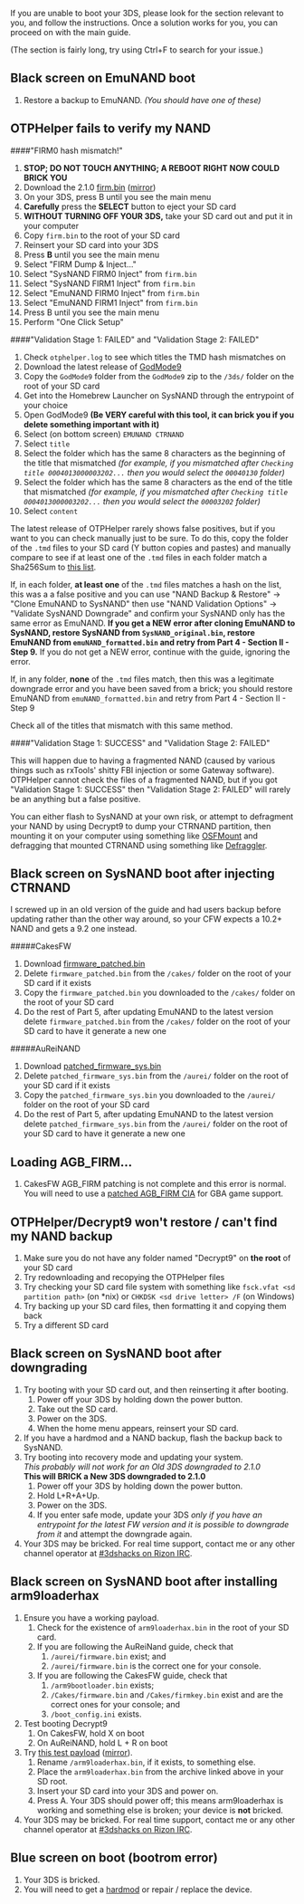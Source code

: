 If you are unable to boot your 3DS, please look for the section relevant to you, and follow the instructions. Once a solution works for you, you can proceed on with the main guide.

(The section is fairly long, try using Ctrl+F to search for your issue.)

## <a name="ts_bs_emunand" />Black screen on EmuNAND boot

1. Restore a backup to EmuNAND. *(You should have one of these)*

## <a name="ts_otphelper_verify_fail" />OTPHelper fails to verify my NAND

####"FIRM0 hash mismatch!"

1. **STOP; DO NOT TOUCH ANYTHING; A REBOOT RIGHT NOW COULD BRICK YOU**
3. Download the 2.1.0 [firm.bin](https://mega.nz/#!R0NHBBhZ!R8EjGr9aL5iL_OFoGmDpXxtoIk4bLlFxE68ioo4zLEQ) ([mirror](https://drive.google.com/file/d/0BzPfvjeuhqoDVm55N1dhNmsyZjQ/view?usp=sharing))
2. On your 3DS, press B until you see the main menu
3. **Carefully** press the **SELECT** button to eject your SD card
4. **WITHOUT TURNING OFF YOUR 3DS,** take your SD card out and put it in your computer
5. Copy `firm.bin` to the root of your SD card
6. Reinsert your SD card into your 3DS
7. Press **B** until you see the main menu
8. Select "FIRM Dump & Inject..."
9. Select "SysNAND FIRM0 Inject" from `firm.bin`
11. Select "SysNAND FIRM1 Inject" from `firm.bin`
9. Select "EmuNAND FIRM0 Inject" from `firm.bin`
11. Select "EmuNAND FIRM1 Inject" from `firm.bin`
12. Press B until you see the main menu
13. Perform "One Click Setup"

####"Validation Stage 1: FAILED" and "Validation Stage 2: FAILED"  
 
1. Check `otphelper.log` to see which titles the TMD hash mismatches on
2. Download the latest release of [GodMode9](https://github.com/d0k3/GodMode9/releases)
3. Copy the `GodMode9` folder from the `GodMode9` zip to the `/3ds/` folder on the root of your SD card
4. Get into the Homebrew Launcher on SysNAND through the entrypoint of your choice
5. Open GodMode9 **(Be VERY careful with this tool, it can brick you if you delete something important with it)**
6. Select (on bottom screen) `EMUNAND CTRNAND`
7. Select `title`
8. Select the folder which has the same 8 characters as the beginning of the title that mismatched *(for example, if you mismatched after `Checking title 0004013000003202...` then you would select the `00040130` folder)*
9. Select the folder which has the same 8 characters as the end of the title that mismatched *(for example, if you mismatched after `Checking title 0004013000003202...` then you would select the `00003202` folder)*
10. Select `content`

The latest release of OTPHelper rarely shows false positives, but if you want to you can check manually just to be sure. To do this, copy the folder of the `.tmd` files to your SD card (Y button copies and pastes) and manually compare to see if at least one of the `.tmd` files in each folder match a Sha256Sum to [this list](https://gist.github.com/Plailect/a6789c6a87a2eee575da). 

If, in each folder, **at least one** of the `.tmd` files matches a hash on the list, this was a a false positive and you can use "NAND Backup & Restore" -> "Clone EmuNAND to SysNAND" then use "NAND Validation Options" -> "Validate SysNAND Downgrade" and confirm your SysNAND only has the same error as EmuNAND. **If you get a NEW error after cloning EmuNAND to SysNAND, restore SysNAND from `SysNAND_original.bin`, restore EmuNAND from `emuNAND_formatted.bin` and retry from Part 4 - Section II - Step 9.** If you do not get a NEW error, continue with the guide, ignoring the error.

If, in any folder, **none** of the `.tmd` files match, then this was a legitimate downgrade error and you have been saved from a brick; you should restore EmuNAND from `emuNAND_formatted.bin` and retry from Part 4 - Section II - Step 9

Check all of the titles that mismatch with this same method.

####"Validation Stage 1: SUCCESS" and "Validation Stage 2: FAILED"

This will happen due to having a fragmented NAND (caused by various things such as rxTools' shitty FBI injection or some Gateway software). OTPHelper cannot check the files of a fragmented NAND, but if you got "Validation Stage 1: SUCCESS" then "Validation Stage 2: FAILED" will rarely be an anything but a false positive.

You can either flash to SysNAND at your own risk, or attempt to defragment your NAND by using Decrypt9 to dump your CTRNAND partition, then mounting it on your computer using something like [OSFMount](http://www.osforensics.com/tools/mount-disk-images.html) and defragging that mounted CTRNAND using something like [Defraggler](https://www.piriform.com/defraggler/download/standard).

## <a name="ts_bs_ctrnand" />Black screen on SysNAND boot after injecting CTRNAND

I screwed up in an old version of the guide and had users backup before updating rather than the other way around, so your CFW expects a 10.2+ NAND and gets a 9.2 one instead.

#####CakesFW

1. Download [firmware_patched.bin](https://up1.ca/#LQm-QJ3j5htr2vTG6Z2TnA)
2. Delete `firmware_patched.bin` from the `/cakes/` folder on the root of your SD card if it exists
3. Copy the `firmware_patched.bin` you downloaded to the `/cakes/` folder on the root of your SD card
4. Do the rest of Part 5, after updating EmuNAND to the latest version delete `firmware_patched.bin` from the `/cakes/` folder on the root of your SD card to have it generate a new one

#####AuReiNAND

1. Download [patched_firmware_sys.bin](https://up1.ca/#BBTyUYm47YF3hBwBYhKGsA)
2. Delete `patched_firmware_sys.bin` from the `/aurei/` folder on the root of your SD card if it exists
3. Copy the `patched_firmware_sys.bin` you downloaded to the `/aurei/` folder on the root of your SD card
4. Do the rest of Part 5, after updating EmuNAND to the latest version delete `patched_firmware_sys.bin` from the `/aurei/` folder on the root of your SD card to have it generate a new one

## <a name="ts_agb_firm" />Loading AGB_FIRM...

1. CakesFW AGB_FIRM patching is not complete and this error is normal. You will need to use a [patched AGB_FIRM CIA](https://gbatemp.net/threads/390313/) for GBA game support.

## <a name="ts_otp_helper" />OTPHelper/Decrypt9 won't restore / can't find my NAND backup

1. Make sure you do not have any folder named "Decrypt9" on **the root** of your SD card
1. Try redownloading and recopying the OTPHelper files
3. Try checking your SD card file system with something like `fsck.vfat <sd partition path>` (on *nix) or `CHKDSK <sd drive letter> /F` (on Windows)
2. Try backing up your SD card files, then formatting it and copying them back
5. Try a different SD card

## <a name="ts_sys_down" />Black screen on SysNAND boot after downgrading

1. Try booting with your SD card out, and then reinserting it after booting.
   1. Power off your 3DS by holding down the power button.
   2. Take out the SD card.
   3. Power on the 3DS.
   4. When the home menu appears, reinsert your SD card.
2. If you have a hardmod and a NAND backup, flash the backup back to SysNAND.
3. Try booting into recovery mode and updating your system.    
   *This probably will not work for an Old 3DS downgraded to 2.1.0*    
   **This will BRICK a New 3DS downgraded to 2.1.0**
   1. Power off your 3DS by holding down the power button.
   2. Hold L+R+A+Up.
   3. Power on the 3DS.
   4. If you enter safe mode, update your 3DS *only if you have an entrypoint for the latest FW version and it is possible to downgrade from it* and attempt the downgrade again.
4. Your 3DS may be bricked. For real time support, contact me or any other channel operator at [#3dshacks on Rizon IRC](https://qchat.rizon.net/?channels=3dshacks&uio=d4).

## <a name="ts_sys_a9lh" />Black screen on SysNAND boot after installing arm9loaderhax

1. Ensure you have a working payload.
   1. Check for the existence of `arm9loaderhax.bin` in the root of your SD card.
   2. If you are following the AuReiNand guide, check that
      1. `/aurei/firmware.bin` exist; and
      2. `/aurei/firmware.bin` is the correct one for your console.
   3. If you are following the CakesFW guide, check that
      1. `/arm9bootloader.bin` exists;
      2. `/Cakes/firmware.bin` and `/Cakes/firmkey.bin` exist and are the correct ones for your console; and
      3. `/boot_config.ini` exists.
2. Test booting Decrypt9
   1. On CakesFW, hold X on boot
   2. On AuReiNAND, hold L + R on boot
2. Try [this test payload](https://mega.nz/#!YxMiGDhB!VZLv2XPSqFFzEhf4kGMXAdQtSpIGvnp2vu2W1j4o7cc/) ([mirror](https://drive.google.com/file/d/0BzPfvjeuhqoDanVaR3FTUTFqNFU/view?usp=sharing)).
   1. Rename `/arm9loaderhax.bin`, if it exists, to something else.
   2. Place the `arm9loaderhax.bin` from the archive linked above in your SD root.
   3. Insert your SD card into your 3DS and power on.
   4. Press A. Your 3DS should power off; this means arm9loaderhax is working and something else is broken; your device is **not** bricked.
3. Your 3DS may be bricked. For real time support, contact me or any other channel operator at [#3dshacks on Rizon IRC](https://qchat.rizon.net/?channels=3dshacks&uio=d4).

## <a name="ts_sys_blue" />Blue screen on boot (bootrom error)

1. Your 3DS is bricked.
2. You will need to get a [hardmod](https://gbatemp.net/threads/414498/) or repair / replace the device.